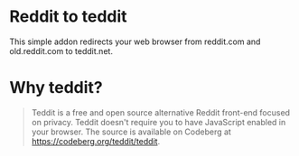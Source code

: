 # Reddit to teddit
This simple addon redirects your web browser from reddit.com and old.reddit.com to teddit.net. 

# Why teddit?
> Teddit is a free and open source alternative Reddit front-end focused on privacy. Teddit doesn't require you to have JavaScript enabled in your browser. The source is available on Codeberg at https://codeberg.org/teddit/teddit.
